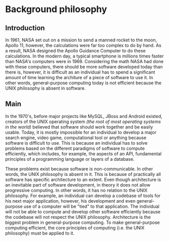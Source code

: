
# Background philosophy

## Introduction

In 1961, NASA set out on a mission to send a manned rocket to the moon, Apollo 11, however, the calculations were far too complex to do by hand. As a result, NASA designed the Apollo Guidance Computer to do these calculations. In the modern day, a typical smartphone is millions times faster than NASA's computers were in 1969. Considering the math NASA had done with these computers, there should be more software developed today than there is, however, it is difficult as an individual has to spend a significant amount of time learning the architure of a piece of software to use it. In other words, general-purpose computing today is not efficient because the UNIX philosophy is absent in software.

## Main

In the 1970's, before major projects like MySQL, JBoss and Android existed, creators of the UNIX operating system *(the root of most operating systems in the world)* believed that software should work together and be easily usable. Today, it is mostly impossible for an individual to develop a major search engine, video game, computational tool or anything because software is difficult to use. This is because an individual has to solve problems based on the different paradigms of software to compute efficiently, which includes, for example, the aspects of an API, fundamental principles of a programming language or layers of a database.

These problems exist because software is non-communicable. In other words, the UNIX philosophy is absent in it. This is because of practically all software has specific architecture to an extent. Even though architecture is an inevitable part of software development, in theory it does not allow progressive computing. In other words, it has no relation to the UNIX philosophy. For example, an individual can develop a codebase of tools for his next major application, however, his development and even general-purpose use of a computer will be "tied" to that application. The individual will not be able to compute and develop other software efficiently because the codebase will not respect the UNIX philosophy. Architecture is the biggest problem in general-purpose computing. To make general-purpose computing efficient, the core principles of computing (i.e. the UNIX philosophy) must be applied to it.
